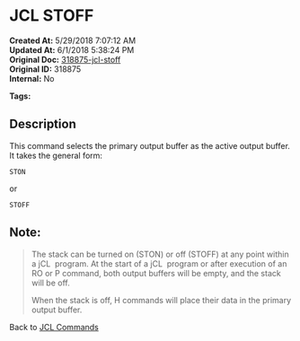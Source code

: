 # JCL STOFF

**Created At:** 5/29/2018 7:07:12 AM  
**Updated At:** 6/1/2018 5:38:24 PM  
**Original Doc:** [318875-jcl-stoff](https://docs.jbase.com/45792-jcl/318875-jcl-stoff)  
**Original ID:** 318875  
**Internal:** No  

**Tags:**
<badge text='output' vertical='middle' />
<badge text='buffer' vertical='middle' />
<badge text='stack' vertical='middle' />
<badge text='jcl' vertical='middle' />

## Description 

This command selects the primary output buffer as the active output buffer. It takes the general form:

```
STON
```

or

```
STOFF
```



## Note: 


> The stack can be turned on (STON) or off (STOFF) at any point within a jCL  program. At the start of a jCL  program or after execution of an RO or P command, both output buffers will be empty, and the stack will be off.
> 
> When the stack is off, H commands will place their data in the primary output buffer.




Back to [JCL Commands](./../jcl-commands)




